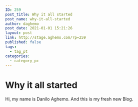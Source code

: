 ```yaml
---
ID: 259
post_title: Why it all started
post_name: why-it-all-started
author: daghemo
post_date: 2021-01-01 15:21:26
layout: post
link: http://stage.aghemo.com/?p=259
published: false
tags:
  - tag_pt
categories:
  - category_pc
---
```

# Why it all started

Hi, my name is Danilo Aghemo. And this is my fresh new Blog.
